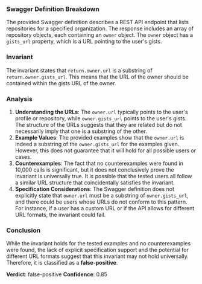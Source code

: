 ### Swagger Definition Breakdown
The provided Swagger definition describes a REST API endpoint that lists repositories for a specified organization. The response includes an array of repository objects, each containing an `owner` object. The `owner` object has a `gists_url` property, which is a URL pointing to the user's gists.

### Invariant
The invariant states that `return.owner.url` is a substring of `return.owner.gists_url`. This means that the URL of the owner should be contained within the gists URL of the owner.

### Analysis
1. **Understanding the URLs**: The `owner.url` typically points to the user's profile or repository, while `owner.gists_url` points to the user's gists. The structure of the URLs suggests that they are related but do not necessarily imply that one is a substring of the other. 
2. **Example Values**: The provided examples show that the `owner.url` is indeed a substring of the `owner.gists_url` for the examples given. However, this does not guarantee that it will hold for all possible users or cases. 
3. **Counterexamples**: The fact that no counterexamples were found in 10,000 calls is significant, but it does not conclusively prove the invariant is universally true. It is possible that the tested users all follow a similar URL structure that coincidentally satisfies the invariant.
4. **Specification Considerations**: The Swagger definition does not explicitly state that `owner.url` must be a substring of `owner.gists_url`, and there could be users whose URLs do not conform to this pattern. For instance, if a user has a custom URL or if the API allows for different URL formats, the invariant could fail.

### Conclusion
While the invariant holds for the tested examples and no counterexamples were found, the lack of explicit specification support and the potential for different URL formats suggest that this invariant may not hold universally. Therefore, it is classified as a **false-positive**. 

**Verdict**: false-positive
**Confidence**: 0.85
